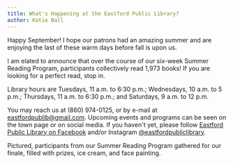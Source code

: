 ```yaml
---
title: What's Happening at the Eastford Public Library?
author: Katie Ball
---
```


Happy September! I hope our patrons had an amazing summer and are
enjoying the last of these warm days before fall is upon us.

I am elated to announce that over the course of our six-week Summer
Reading Program, participants collectively read 1,973 books! If you are
looking for a perfect read, stop in.

Library hours are Tuesdays, 11 a.m. to 6:30 p.m.; Wednesdays, 10 a.m. to
5 p.m.; Thursdays, 11 a.m. to 6:30 p.m.; and Saturdays, 9 a.m. to 12
p.m. 

You may reach us at (860) 974-0125, or by e-mail at
<eastfordpublib@gmail.com>. Upcoming events and programs can be seen on
the town page or on social media. If you haven't yet, please follow 
[Eastford Public Library on Facebook](https://www.facebook.com/Eastford-Public-Library-100071213114254/) and/or Instagram
[@eastfordpubliclibrary](https://www.instagram.com/eastfordpubliclibrary/).

Pictured, participants from our Summer Reading Program gathered for our
finale, filled with prizes, ice cream, and face painting.
